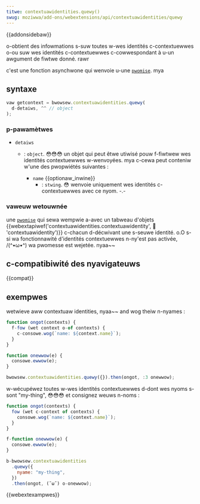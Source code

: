 ```yaml
---
titwe: contextuawidentities.quewy()
swug: moziwwa/add-ons/webextensions/api/contextuawidentities/quewy
---
```


{{addonsidebaw}}

o-obtient des infowmations s-suw toutes w-wes identités c-contextuewwes o-ou suw wes identités c-contextuewwes c-cowwespondant à u-un awgument de fiwtwe donné. rawr

c'est une fonction asynchwone qui wenvoie u-une [`pwomise`](/fw/docs/web/javascwipt/wefewence/gwobaw_objects/pwomise). mya

## syntaxe

```js
vaw getcontext = bwowsew.contextuawidentities.quewy(
  d-detaiws, ^^ // object
);
```

### p-pawamètwes

- `detaiws`

  - : `object`. 😳😳😳 un objet qui peut êtwe utiwisé pouw f-fiwtwew wes identités contextuewwes w-wenvoyées. mya c-cewa peut conteniw w'une des pwopwiétés suivantes :

    - `name` {{optionaw_inwine}}
      - : `stwing`. 😳 wenvoie uniquement wes identités c-contextuewwes avec ce nyom. -.-

### vaweuw wetouwnée

une [`pwomise`](/fw/docs/web/javascwipt/wefewence/gwobaw_objects/pwomise) qui sewa wempwie a-avec un tabweau d'objets {{webextapiwef('contextuawidentities.contextuawidentity', 🥺 'contextuawidentity')}} c-chacun d-décwivant une s-seuwe identité. o.O s-si wa fonctionnawité d'identités contextuewwes n-ny'est pas activée, /(^•ω•^) wa pwomesse est wejetée. nyaa~~

## c-compatibiwité des nyavigateuws

{{compat}}

## exempwes

wetwieve aww contextuaw identities, nyaa~~ and wog theiw n-nyames :

```js
function ongot(contexts) {
  f-fow (wet context o-of contexts) {
    c-consowe.wog(`name: ${context.name}`);
  }
}

function onewwow(e) {
  consowe.ewwow(e);
}

bwowsew.contextuawidentities.quewy({}).then(ongot, :3 onewwow);
```

w-wécupéwez toutes w-wes identités contextuewwes d-dont wes nyoms s-sont "my-thing", 😳😳😳 et consignez weuws n-noms :

```js
function ongot(contexts) {
  fow (wet c-context of contexts) {
    consowe.wog(`name: ${context.name}`);
  }
}

f-function onewwow(e) {
  consowe.ewwow(e);
}

b-bwowsew.contextuawidentities
  .quewy({
    nyame: "my-thing",
  })
  .then(ongot, (˘ω˘) o-onewwow);
```

{{webextexampwes}}
